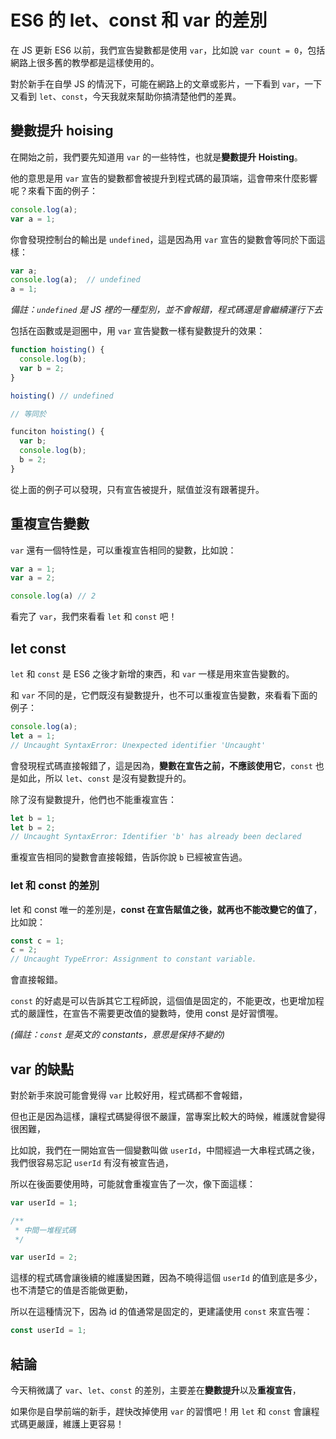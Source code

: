 # ES6 的 let、const 和 var 的差別

在 JS 更新 ES6 以前，我們宣告變數都是使用 `var`，比如說 `var count = 0`，包括網路上很多舊的教學都是這樣使用的。

對於新手在自學 JS 的情況下，可能在網路上的文章或影片，一下看到 `var`，一下又看到 `let`、`const`，今天我就來幫助你搞清楚他們的差異。

## 變數提升 hoising
在開始之前，我們要先知道用 `var` 的一些特性，也就是**變數提升 Hoisting**。

他的意思是用 `var` 宣告的變數都會被提升到程式碼的最頂端，這會帶來什麼影響呢？來看下面的例子：
```js
console.log(a);
var a = 1;
```
你會發現控制台的輸出是 `undefined`，這是因為用 `var` 宣告的變數會等同於下面這樣：
```js
var a;
console.log(a);  // undefined
a = 1;
```
*備註：`undefined` 是 JS 裡的一種型別，並不會報錯，程式碼還是會繼續運行下去*

包括在函數或是迴圈中，用 `var` 宣告變數一樣有變數提升的效果：
```js
function hoisting() {
  console.log(b);
  var b = 2;
}

hoisting() // undefined

// 等同於

funciton hoisting() {
  var b;
  console.log(b);
  b = 2;
}
```
從上面的例子可以發現，只有宣告被提升，賦值並沒有跟著提升。

## 重複宣告變數
`var` 還有一個特性是，可以重複宣告相同的變數，比如說：
```js
var a = 1;
var a = 2;

console.log(a) // 2
```
看完了 `var`，我們來看看 `let` 和 `const` 吧！

## let const
`let` 和 `const` 是 ES6 之後才新增的東西，和 `var` 一樣是用來宣告變數的。

和 `var` 不同的是，它們既沒有變數提升，也不可以重複宣告變數，來看看下面的例子：
```js
console.log(a);
let a = 1;
// Uncaught SyntaxError: Unexpected identifier 'Uncaught'
```
會發現程式碼直接報錯了，這是因為，**變數在宣告之前，不應該使用它**，`const` 也是如此，所以 `let`、`const` 是沒有變數提升的。

除了沒有變數提升，他們也不能重複宣告：
```js
let b = 1;
let b = 2;
// Uncaught SyntaxError: Identifier 'b' has already been declared
```
重複宣告相同的變數會直接報錯，告訴你說 `b` 已經被宣告過。

### let 和 const 的差別
let 和 const 唯一的差別是，**const 在宣告賦值之後，就再也不能改變它的值了**，比如說：
```js
const c = 1;
c = 2;
// Uncaught TypeError: Assignment to constant variable.
```
會直接報錯。

`const` 的好處是可以告訴其它工程師說，這個值是固定的，不能更改，也更增加程式的嚴謹性，在宣告不需要更改值的變數時，使用 const 是好習慣喔。

*(備註：`const` 是英文的 constants，意思是保持不變的)*

## var 的缺點
對於新手來說可能會覺得 `var` 比較好用，程式碼都不會報錯，

但也正是因為這樣，讓程式碼變得很不嚴謹，當專案比較大的時候，維護就會變得很困難，

比如說，我們在一開始宣告一個變數叫做 `userId`，中間經過一大串程式碼之後，我們很容易忘記 `userId` 有沒有被宣告過，

所以在後面要使用時，可能就會重複宣告了一次，像下面這樣：

```js
var userId = 1;

/**
 * 中間一堆程式碼
 */

var userId = 2;
```

這樣的程式碼會讓後續的維護變困難，因為不曉得這個 `userId` 的值到底是多少，也不清楚它的值是否能做更動，

所以在這種情況下，因為 id 的值通常是固定的，更建議使用 `const` 來宣告喔：
```js
const userId = 1;
```

## 結論
今天稍微講了 `var`、`let`、`const` 的差別，主要差在**變數提升**以及**重複宣告**，

如果你是自學前端的新手，趕快改掉使用 `var` 的習慣吧！用 `let` 和 `const` 會讓程式碼更嚴謹，維護上更容易！